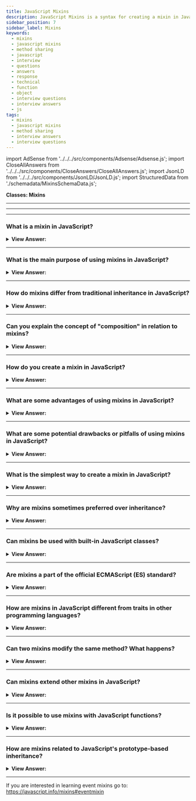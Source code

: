 ```yaml
---
title: JavaScript Mixins
description: JavaScript Mixins is a syntax for creating a mixin in JavaScript. A mixin is a class that is designed to be used as a mixin. Frontend Interview Questions
sidebar_position: 7
sidebar_label: Mixins
keywords:
  - mixins
  - javascript mixins
  - method sharing
  - javascript
  - interview
  - questions
  - answers
  - response
  - technical
  - function
  - object
  - interview questions
  - interview answers
  - js
tags:
  - mixins
  - javascript mixins
  - method sharing
  - interview answers
  - interview questions
---
```


import AdSense from '../../../src/components/Adsense/Adsense.js';
import CloseAllAnswers from '../../../src/components/CloseAnswers/CloseAllAnswers.js';
import JsonLD from '../../../src/components/JsonLD/JsonLD.js';
import StructuredData from './schemadata/MixinsSchemaData.js';

<JsonLD data={StructuredData} />

<head>
  <title>JavaScript Mixins | Frontend Phone Interview Questions</title>
</head>

**Classes: Mixins**

---

<AdSense />

---

<CloseAllAnswers />

---

### What is a mixin in JavaScript?

<details>
  <summary><strong>View Answer:</strong></summary>
  <div>
  <div><strong>Interview Response:</strong> A mixin is a design pattern used to extend or reuse functionality across multiple classes or objects. It's a way to share methods or properties without using inheritance, allowing for more flexibility and less code repetition.</div><br />
  <div><strong>Technical Response:</strong> We can only inherit from a single object in JavaScript. An item can only have one [[Prototype]]. A class may only extend to one additional class. This behavior is a constraint in 'class' inheritance that may necessitate the employment of a mixin. A mixin is a class with methods that other classes can utilize without inheriting from it. In other words, a mixin provides methods for implementing a specific behavior, but we do not use it by itself. We use it to add the behavior to other classes.
  </div><br />
  <div><strong className="codeExample">Code Example:</strong><br /><br />

  <div></div>

```js
// mixin
let sayHiMixin = {
  sayHi() {
    console.log(`Hello ${this.name}`);
  },
  sayBye() {
    console.log(`Bye ${this.name}`);
  },
};

// usage:
class User {
  constructor(name) {
    this.name = name;
  }
}

// copy the methods
Object.assign(User.prototype, sayHiMixin);

// now User can say hi
new User('Dude').sayHi(); // Hello Dude!
```

---

:::note
In JavaScript, we can only inherit from a single object. There can be only one `[[Prototype]]` for an object. And a class may extend to only one other class. That is a limiting factor in “class” inheritance that may require the use of a mixin.
:::

  </div>
  </div>
</details>

---

### What is the main purpose of using mixins in JavaScript?

<details>
  <summary><strong>View Answer:</strong></summary>
  <div>
  <div><strong>Interview Response:</strong> The primary purpose of using mixins is to achieve code reusability and avoid redundancy. Mixins allow developers to share functionality among various classes or objects without using inheritance, enabling a more modular and flexible code structure.
  </div>
  </div>
</details>

---

### How do mixins differ from traditional inheritance in JavaScript?

<details>
  <summary><strong>View Answer:</strong></summary>
  <div>
  <div><strong>Interview Response:</strong> Traditional inheritance involves a parent-child relationship between classes, where the child inherits properties and methods from the parent. Mixins, on the other hand, do not follow this hierarchy. Instead, they allow functionality to be shared among different classes or objects, without requiring a direct relationship between them.
  </div>
  </div>
</details>

---

### Can you explain the concept of "composition" in relation to mixins?

<details>
  <summary><strong>View Answer:</strong></summary>
  <div>
  <div><strong>Interview Response:</strong> A mixin in JavaScript is a function or object that contains methods that can be used by other classes. They are typically used to add common behavior that is shared across multiple classes. "Composition" refers to creating complex objects by combining simpler ones, with the idea being that each simple object has its own responsibilities and features, but can work together to create a more complex whole.
  </div><br />
  <div><strong className="codeExample">Code Example:</strong><br /><br />

  <div></div>

Here is a JavaScript example that utilizes composition and mixins:

```javascript
// A simple mixin example
let humanMixin = {
    eat: function() {
        console.log(`${this.name} is eating`);
    },
    sleep: function() {
        console.log(`${this.name} is sleeping`);
    },
};

let workerMixin = {
    work: function() {
        console.log(`${this.name} is working`);
    },
};

// Here we use Object.assign to "compose" a new object using mixins
function Human(name) {
    this.name = name;
}

// Add the methods from the mixin to the Human prototype
Object.assign(Human.prototype, humanMixin, workerMixin);

// Now we can create a new Human who can eat, sleep, and work
let john = new Human("John");
john.eat(); // "John is eating"
john.sleep(); // "John is sleeping"
john.work(); // "John is working"
```

In this example, we have two mixins, `humanMixin` and `workerMixin`, which contain some methods. The `Human` class uses these mixins to compose new objects. Each instance of `Human` can use the methods defined in the mixins.

---

:::note
This is a simple example, but it shows how composition can be used to create more complex objects from simpler ones. You can easily extend this idea to create more complex objects and behaviors.
:::

  </div>
  </div>
</details>

---

### How do you create a mixin in JavaScript?

<details>
  <summary><strong>View Answer:</strong></summary>
  <div>
  <div><strong>Interview Response:</strong> To create a mixin in JavaScript, you can define an object that contains the methods and properties you want to share. You can then use the Object.assign() method or spread syntax to copy those properties and methods to the target object or class, effectively mixing in the desired functionality.
  </div>
  </div>
</details>

---

### What are some advantages of using mixins in JavaScript?

<details>
  <summary><strong>View Answer:</strong></summary>
  <div>
  <div><strong>Interview Response:</strong> Mixins in JavaScript offer code reusability, flexibility, and modularity. They enable sharing functionality among objects, easy modification without affecting inheritance chains, and promote maintainable, modular code structures.
  </div>
  </div>
</details>

---

### What are some potential drawbacks or pitfalls of using mixins in JavaScript?

<details>
  <summary><strong>View Answer:</strong></summary>
  <div>
  <div><strong>Interview Response:</strong> Potential drawbacks of mixins include namespace collisions, increased complexity, and lack of explicit dependencies, leading to potential override issues, harder-to-maintain code, and unclear relationships among components.
  </div>
  </div>
</details>

---

### What is the simplest way to create a mixin in JavaScript?

<details>
  <summary><strong>View Answer:</strong></summary>
  <div>
  <div><strong>Interview Response:</strong> The simplest way to create a mixin in JavaScript is by defining an object with desired methods and properties, then using Object.assign() or spread syntax to copy them to the target object.</div><br />
  <div><strong className="codeExample">Code Example:</strong><br /><br />

  <div></div>

```js
let sayMixin = {
  say(phrase) {
    console.log(phrase);
  },
};

let sayHiMixin = {
  sayHi() {
    // call parent method
    sayMixin.say(`Hello, ${this.name}!`); // (*)
  },
  sayBye() {
    sayMixin.say(`Bye, ${this.name}!`); // (*)
  },
};

class User {
  constructor(name) {
    this.name = name;
  }
}

// copy the methods
Object.assign(User.prototype, sayHiMixin);

// now User can say hi
new User('Dude').sayHi(); // Hello, Dude!
new User('Jane').sayBye(); // Bye, Jane!
```

  </div>
  </div>
</details>

---

### Why are mixins sometimes preferred over inheritance?

<details>
  <summary><strong>View Answer:</strong></summary>
  <div>
  <div><strong>Interview Response:</strong> Mixins provide a way to share functionality between unrelated objects, avoiding problems of multiple inheritance and increasing modularity and flexibility, while reducing the complexity and potential dependency issues of inheritance.
  </div>
  </div>
</details>

---

### Can mixins be used with built-in JavaScript classes?

<details>
  <summary><strong>View Answer:</strong></summary>
  <div>
  <div><strong>Interview Response:</strong> Yes, mixins can be used with built-in JavaScript classes such as Array, Date, or Map, adding custom behaviors or methods to these classes without altering their original prototypes.
  </div><br />
  <div><strong className="codeExample">Code Example:</strong><br /><br />

  <div></div>

Sure, here's an example where we apply a mixin to the built-in Array class:

```javascript
// Our mixin
let listMixin = {
    getLastElement: function() {
        return this[this.length - 1];
    }
};

// Add mixin methods to Array prototype
Object.assign(Array.prototype, listMixin);

// Now every array has access to the 'getLastElement' method
let numbers = [1, 2, 3, 4, 5];
console.log(numbers.getLastElement()); // Outputs: 5
```

In this example, we've added a new method `getLastElement` to every array instance using a mixin. However, please note that modifying built-in classes is generally not recommended as it can lead to conflicts if other parts of your code (or third-party libraries) expect the original behavior. This practice should be used sparingly and with caution.

  </div>
  </div>
</details>

---

### Are mixins a part of the official ECMAScript (ES) standard?

<details>
  <summary><strong>View Answer:</strong></summary>
  <div>
  <div><strong>Interview Response:</strong> No, mixins are not officially part of the ECMAScript (ES) standard. They are a design pattern that has emerged and become popular in the JavaScript community due to their usefulness in sharing behaviors across objects.
  </div>
  </div>
</details>

---

### How are mixins in JavaScript different from traits in other programming languages?

<details>
  <summary><strong>View Answer:</strong></summary>
  <div>
  <div><strong>Interview Response:</strong> Mixins in JavaScript can have state and be applied multiple times, whereas traits in languages like Scala or PHP are stateless and can be used only once, avoiding the diamond problem.
  </div>
  </div>
</details>

---

### Can two mixins modify the same method? What happens?

<details>
  <summary><strong>View Answer:</strong></summary>
  <div>
  <div><strong>Interview Response:</strong> Yes, two mixins can modify the same method. The mixin that is applied last will override the method from the earlier mixin, leading to potential conflicts.
  </div><br />
  <div><strong className="codeExample">Code Example:</strong><br /><br />

  <div></div>

Here's an example demonstrating how two mixins modifying the same method can lead to an override:

```javascript
let mixin1 = {
    greet: function() {
        console.log('Hello from mixin1');
    }
};

let mixin2 = {
    greet: function() {
        console.log('Hello from mixin2');
    }
};

function MyObject() {}

// Applying mixin1
Object.assign(MyObject.prototype, mixin1);

// Applying mixin2
Object.assign(MyObject.prototype, mixin2);

let obj = new MyObject();

obj.greet(); // Outputs: 'Hello from mixin2'
```

In this example, we have two mixins: `mixin1` and `mixin2`. Both define a method called `greet`. We first apply `mixin1` to `MyObject`, then `mixin2`. When we create a new `MyObject` and call `greet`, the output is 'Hello from mixin2', because `mixin2` was applied last and its `greet` method overrides the one from `mixin1`.

  </div>
  </div>
</details>

---

### Can mixins extend other mixins in JavaScript?

<details>
  <summary><strong>View Answer:</strong></summary>
  <div>
  <div><strong>Interview Response:</strong> Yes, in JavaScript, a mixin can use methods from other mixins, essentially extending them. This can be accomplished through functions or with Object.assign to merge multiple mixin objects.
  </div><br />
  <div><strong className="codeExample">Code Example:</strong><br /><br />

  <div></div>

Here's an example of a mixin extending another mixin:

```javascript
let basicMixin = {
    eat: function() {
        console.log(`${this.name} is eating`);
    }
};

let advancedMixin = {
    ...basicMixin,
    work: function() {
        console.log(`${this.name} is working`);
    }
};

function Human(name) {
    this.name = name;
}

// Applying advancedMixin to Human prototype
Object.assign(Human.prototype, advancedMixin);

let john = new Human("John");
john.eat(); // Outputs: 'John is eating'
john.work(); // Outputs: 'John is working'
```

In this example, `advancedMixin` extends `basicMixin` by spreading its properties and methods with the spread operator (`...`). This new mixin is then applied to the `Human` class, so instances of `Human` have access to the methods from both mixins.

  </div>
  </div>
</details>

---

### Is it possible to use mixins with JavaScript functions?

<details>
  <summary><strong>View Answer:</strong></summary>
  <div>
  <div><strong>Interview Response:</strong> Yes, JavaScript functions are objects, so you can apply mixins to them, adding properties or methods that can then be used directly on the function object.
  </div><br />
  <div><strong className="codeExample">Code Example:</strong><br /><br />

  <div></div>

```javascript
let funcMixin = {
    doSomething: function() {
        console.log('The function is doing something');
    }
};

// Let's define a simple function
function myFunction() {
    console.log('This is my function');
}

// Apply the mixin to the function
Object.assign(myFunction, funcMixin);

// Now we can call doSomething on myFunction
myFunction.doSomething(); // Outputs: 'The function is doing something'
```

In this example, we have a mixin `funcMixin` that adds a method `doSomething` to an object. We apply this mixin to `myFunction` which is a function. Since functions in JavaScript are objects, we can add properties or methods to them, so we can now call `myFunction.doSomething()`.

  </div>
  </div>
</details>

---

### How are mixins related to JavaScript's prototype-based inheritance?

<details>
  <summary><strong>View Answer:</strong></summary>
  <div>
  <div><strong>Interview Response:</strong> Mixins are a way to add methods to JavaScript's prototype-based inheritance system, allowing objects to inherit methods from multiple sources, thus increasing code reusability and modularity.
  </div>
  </div>
</details>

---

If you are interested in learning event mixins go to: <https://javascript.info/mixins#eventmixin>
